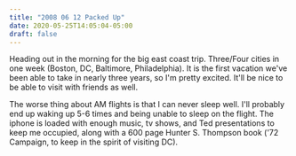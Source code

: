 ```yaml
---
title: "2008 06 12 Packed Up"
date: 2020-05-25T14:05:04-05:00
draft: false
---
```


Heading out in the morning for the big east coast trip. Three/Four cities in one week (Boston, DC, Baltimore, Philadelphia). It is the first vacation we've been able to take in nearly three years, so I'm pretty excited. It'll be nice to be able to visit with friends as well.

The worse thing about AM flights is that I can never sleep well. I'll probably end up waking up 5-6 times and being unable to sleep on the flight. The iphone is loaded with enough music, tv shows, and Ted presentations to keep me occupied, along with a 600 page Hunter S. Thompson book ('72 Campaign, to keep in the spirit of visiting DC).
